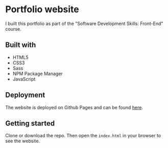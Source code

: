 # Portfolio website

I built this portfolio as part of the "Software Development Skills: Front-End" course.

## Built with

- HTML5
- CSS3
- Sass
- NPM Package Manager
- JavaScript

## Deployment

The website is deployed on Github Pages and can be found [here](https://jaanainkinen.github.io/modern_portfolio_lut_course/).

## Getting started

Clone or download the repo. Then open the `index.html` in your browser to see the website.
